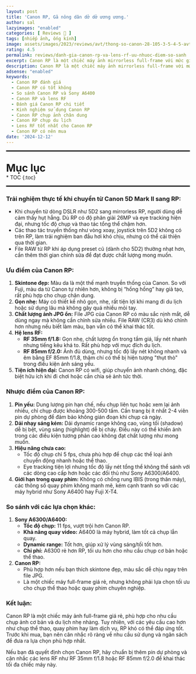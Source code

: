 ```yaml
---
layout: post
title: 'Canon RP, Gã nông dân dở dở ương ương.'
author: sal
lazyimages: "enabled"
categories: [ Reviews 📝 ]
tags: [nhiếp ảnh, ống kính]
image: assets/images/2023/reviews/avt/thong-so-canon-28-105-3-5-4-5-avt.webp
rating: 4.5
permalink: reviews/danh-gia-canon-rp-va-lens-rf-uu-nhuoc-diem-so-sanh
excerpt: Canon RP là một chiếc máy ảnh mirrorless full-frame với mức giá phải chăng, phù hợp cho nhu cầu chụp ảnh cơ bản và du lịch nhẹ nhàng. Tuy nhiên, khi đi sâu vào sử dụng thực tế, máy cũng bộc lộ những ưu nhược điểm rõ ràng, đặc biệt khi so sánh với các dòng máy ảnh khác hoặc các hệ máy crop như Sony A6300/A6400.
description: Canon RP là một chiếc máy ảnh mirrorless full-frame với mức giá phải chăng, phù hợp cho nhu cầu chụp ảnh cơ bản và du lịch nhẹ nhàng. Tuy nhiên, khi đi sâu vào sử dụng thực tế, máy cũng bộc lộ những ưu nhược điểm rõ ràng, đặc biệt khi so sánh với các dòng máy ảnh khác hoặc các hệ máy crop như Sony A6300/A6400.
adsense: "enabled"
keywords:
  - Canon RP đánh giá
  - Canon RP có tốt không
  - So sánh Canon RP và Sony A6400
  - Canon RP và lens RF
  - Đánh giá Canon RP chi tiết
  - Kinh nghiệm sử dụng Canon RP
  - Canon RP chụp ảnh chân dung
  - Canon RP chụp du lịch
  - Lens RF tốt nhất cho Canon RP
  - Canon RP có nên mua
date: '2024-12-12'
---
```


<hr style="border: 1px solid #000000;">
<p style="margin-bottom: 0px; font-weight: 700;font-size: 1.75rem;">Mục lục</p>
* TOC
{:toc}

<hr style="border: 1px solid #000000;">

### **Trải nghiệm thực tế khi chuyển từ Canon 5D Mark II sang RP:**

*   Khi chuyển từ dòng DSLR như 5D2 sang mirrorless RP, người dùng dễ cảm thấy hụt hẫng. Dù RP có độ phân giải 26MP và eye tracking hiện đại, nhưng tốc độ chụp và thao tác tổng thể chậm hơn.
*   Các thao tác truyền thống như vòng xoay, joystick trên 5D2 không có trên RP, làm trải nghiệm ban đầu hơi khó chịu, nhưng có thể cải thiện qua thời gian.
*   File RAW từ RP khi áp dụng preset cũ (dành cho 5D2) thường nhạt hơn, cần thêm thời gian chỉnh sửa để đạt được chất lượng mong muốn.

### **Ưu điểm của Canon RP:**

1.  **Skintone đẹp:**
    Màu da là một thế mạnh truyền thống của Canon. So với Fuji, màu da từ Canon tự nhiên hơn, không bị “hồng hồng” hay giả tạo, rất phù hợp cho chụp chân dung.
2.  **Gọn nhẹ:**
    Máy có thiết kế nhỏ gọn, nhẹ, rất tiện lợi khi mang đi du lịch hoặc sử dụng lâu mà không gây quá nhiều mỏi tay.
3.  **Chất lượng ảnh JPG ổn:**
    File JPG của Canon RP có màu sắc nịnh mắt, dễ dùng ngay mà không cần chỉnh sửa nhiều. File RAW (CR3) dù khó chỉnh hơn nhưng nếu biết làm màu, bạn vẫn có thể khai thác tốt.
4.  **Hệ lens RF:**
    *   **RF 35mm f/1.8:** Gọn nhẹ, chất lượng ổn trong tầm giá, lấy nét nhanh nhưng tiếng kêu khá to. Rất phù hợp với mục đích du lịch.
    *   **RF 85mm f/2.0:** Ảnh đủ dùng, nhưng tốc độ lấy nét không nhanh và êm bằng EF 85mm f/1.8, thậm chí có thể bị hiện tượng "thụt thò" trong điều kiện ánh sáng yếu.
5.  **Tiện ích hiện đại:**
    Canon RP có wifi, giúp chuyển ảnh nhanh chóng, đặc biệt hữu ích khi đi chơi hoặc cần chia sẻ ảnh tức thời.

### **Nhược điểm của Canon RP:**

1.  **Pin yếu:**
    Dung lượng pin hạn chế, nếu chụp liên tục hoặc xem lại ảnh nhiều, chỉ chụp được khoảng 300-500 tấm. Cần trang bị ít nhất 2-4 viên pin dự phòng để đảm bảo không gián đoạn khi chụp cả ngày.
2.  **Dải nhạy sáng kém:**
    Dải dynamic range không cao, vùng tối (shadow) dễ bị bệt, vùng sáng (highlight) dễ bị cháy. Điều này có thể khiến ảnh trong các điều kiện tương phản cao không đạt chất lượng như mong muốn.
3.  **Hiệu năng chưa cao:**
    *   Tốc độ chụp chỉ 5 fps, chưa phù hợp để chụp các thể loại ảnh chuyển động nhanh hoặc thể thao.
    *   Eye tracking tiện lợi nhưng tốc độ lấy nét tổng thể không thể sánh với các dòng cao cấp hơn hoặc các đối thủ như Sony A6300/A6400.
4.  **Giới hạn trong quay phim:**
    Không có chống rung IBIS (trong thân máy), các thông số quay phim không mạnh mẽ, kém cạnh tranh so với các máy hybrid như Sony A6400 hay Fuji X-T4.

### **So sánh với các lựa chọn khác:**

1.  **Sony A6300/A6400:**
    *   **Tốc độ chụp:** 11 fps, vượt trội hơn Canon RP.
    *   **Khả năng quay video:** A6400 là máy hybrid, làm tốt cả chụp lẫn quay.
    *   **Dynamic range:** Tốt hơn, giúp xử lý vùng sáng/tối tốt hơn.
    *   **Chi phí:** A6300 rẻ hơn RP, tối ưu hơn cho nhu cầu chụp cơ bản hoặc thể thao.
2.  **Canon RP:**
    *   Phù hợp hơn nếu bạn thích skintone đẹp, màu sắc dễ chịu ngay trên file JPG.
    *   Là một chiếc máy full-frame giá rẻ, nhưng không phải lựa chọn tối ưu cho chụp thể thao hoặc quay phim chuyên nghiệp.

### **Kết luận:**

Canon RP là một chiếc máy ảnh full-frame giá rẻ, phù hợp cho nhu cầu chụp ảnh cơ bản và du lịch nhẹ nhàng. Tuy nhiên, với các yêu cầu cao hơn như chụp thể thao, quay phim hay làm dịch vụ, RP khó có thể đáp ứng tốt. Trước khi mua, bạn nên cân nhắc rõ ràng về nhu cầu sử dụng và ngân sách để đưa ra lựa chọn phù hợp nhất.

Nếu bạn đã quyết định chọn Canon RP, hãy chuẩn bị thêm pin dự phòng và cân nhắc các lens RF như RF 35mm f/1.8 hoặc RF 85mm f/2.0 để khai thác tối đa chiếc máy này.

